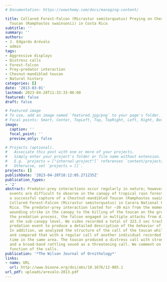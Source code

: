 ```yaml
---
# Documentation: https://wowchemy.com/docs/managing-content/

title: Collared Forest-Falcon (Micrastur semitorquatus) Preying on Chestnut-mandibled
  Toucan (Ramphastos swainsonii) in Costa Rica
subtitle: ''
summary: ''
authors:
- J. Edgardo Arévalo
- admin
tags:
- Aggressive displays
- Distress calls
- Forest-falcon
- Prey-predator interaction
- Chesnut-mandibled toucan
- Natural history
categories: []
date: '2013-03-01'
lastmod: 2023-04-28T11:33:33-06:00
featured: false
draft: false

# Featured image
# To use, add an image named `featured.jpg/png` to your page's folder.
# Focal points: Smart, Center, TopLeft, Top, TopRight, Left, Right, BottomLeft, Bottom, BottomRight.
image:
  caption: ''
  focal_point: ''
  preview_only: false

# Projects (optional).
#   Associate this post with one or more of your projects.
#   Simply enter your project's folder or file name without extension.
#   E.g. `projects = ["internal-project"]` references `content/project/deep-learning/index.md`.
#   Otherwise, set `projects = []`.
projects: []
publishDate: '2023-04-28T18:12:05.271235Z'
publication_types:
- '2'
abstract: Predator-prey interactions occur regularly in nature; however, predation
  events are difficult to observe in the canopy of tropical rain forests. We describe
  a successful capture of a Chestnut-mandibled Toucan (Ramphastos swainsonii) by a
  Collared Forest-Falcon (Micrastur semitorquatus) in Carara National Park, Costa
  Rica. The predator-prey interaction lasted for ∼30 min from the moment of the first
  wounding strike in the canopy to the killing of the toucan on the ground. During
  the predation process, the falcon engaged in multiple attacks from different directions
  at the sub-canopy level. We video recorded a total of 323.3 sec tracks during the
  predation event to produce a detailed description of the behavior of both species.
  In addition, we analyzed the structure of the call of the toucan while being attacked
  and compared that with a regular call of another individual recorded at a different
  time in the same area. The toucan produced a distress call with strong harmonics
  and a broad-band rattling sound as a threatening call. We comment on the possible
  function of the calls.
publication: '*The Wilson Journal of Ornithology*'
links:
- name: URL
  url: http://www.bioone.org/doi/abs/10.1676/12-085.1
url_pdf: uploads/arevalo-2013.pdf
---
```

